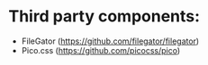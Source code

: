 # Third party components:

- FileGator (https://github.com/filegator/filegator)
- Pico.css (https://github.com/picocss/pico)
